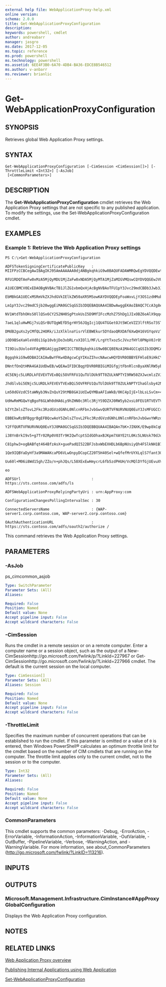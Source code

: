 ```yaml
---
external help file: WebApplicationProxy-help.xml
online version: 
schema: 2.0.0
title: Get-WebApplicationProxyConfiguration
description: 
keywords: powershell, cmdlet
author: andreabarr
manager: jasgro
ms.date: 2017-12-05
ms.topic: reference
ms.prod: powershell
ms.technology: powershell
ms.assetid: 6EE4F3B0-6A70-4DB4-BA36-EDCE8B546512
ms.author: v-anbarr
ms.reviewer: brianlic
---
```


# Get-WebApplicationProxyConfiguration

## SYNOPSIS
Retrieves global Web Application Proxy settings.

## SYNTAX

```
Get-WebApplicationProxyConfiguration [-CimSession <CimSession[]>] [-ThrottleLimit <Int32>] [-AsJob]
 [<CommonParameters>]
```

## DESCRIPTION
The **Get-WebApplicationProxyConfiguration** cmdlet retrieves the Web Application Proxy settings that are not specific to any published application.
To modify the settings, use the Set-WebApplicationProxyConfiguration cmdlet.

## EXAMPLES

### Example 1: Retrieve the Web Application Proxy settings
```
PS C:\>Get-WebApplicationProxyConfiguration

ADFSTokenSigningCertificatePublicKey   : MIIFPzCCBCegAwIBAgIKJ95AmAAAAAA0djANBgkqhkiG9w0BAQUFADAWMRQwEgYDVQQDEwtBRFNUU1

RFU1RDQTAeFw0xMzA5MjQyMDU1MjZaFw0xNDA5MjQyMTA1MjZaMIGVMQswCQYDVQQGEwJVUzELMAkG

A1UECBMCV0ExEDAOBgNVBAcTB1JlZG1vbmQxHjAcBgNVBAoTFU1pY3Jvc29mdCBDb3Jwb3JhdGlvbj

EbMBkGA1UECxMSRmVkZXJhdGVkIElkZW50aXR5MSowKAYDVQQDEyFoaWxvLjY3OS1zdHMubnR0ZXN0

Lm1pY3Jvc29mdC5jb20wggEiMA0GCSqGSIb3DQEBAQUAA4IBDwAwggEKAoIBAQC7CcA3g8eebYC792

NV1WtdTbhOHsS0llQSx6CY252NH0SgPtokUsI5D9MfIFccMzhZ75hDg1JIxOBZ6oAlX9qqc/oU1Lxy

7aeL1qluHwMGj7sLQSrBUTQgWEfD5grHY56JQgIcj1QU4TGGetOJt5WCeVZZ3lftRSo73STPfK9oqv

DMdB2guXs2yCMfQL2HORk/iJzXlklnaYisrVlEBWEkur5DYdaoQRXDAf6XwQH16VGYqoVzTbO4eObj

iOD9BSeXaHleVdOi1Gp10vbjDo3xbRLrxXIOl1/MF/LrgYtTxoz5cJVxzfHYl0PNpV0JrOSxCaYuPc

TI9Diu3Uolo4VFAgMBGAGjggINMIICCTBEBgkqhkiG9w0BCQ8ENzA1MA4GCCqGSIb3DQMCAgIAgDAO

BggqhkiG9w0DBAICAIAwBwYFKw4DAgcwCgYIKoZIhvcNAwcwHQYDVR0OBBYEFHloE9iHkCYWwkR/b0

DNntfOnQtHMA4GA1UdDwEB/wQEAwIFIDCBqgYDVR0RBIGiMIGfgjtFbnRlcnByaXNlRW5yb2xsbWVu

dC5ENjc5LURDLkFEVEVTVExBQi5OVFRFU1QuTUlDUk9TT0ZULkNPTYI9RW50ZXJwcmlzZVJlZ2lzdH

JhdGlvbi5ENjc5LURDLkFEVEVTVExBQi5OVFRFU1QuTUlDUk9TT0ZULkNPTYIhaGlsby42Nzktc3Rz

Lm50dGVzdC5taWNyb3NvZnQuY29tMB8GA1UdIwQYMBaAFIaWkB/0KC4pIjE+lbLsLSvCm+4RMG0GA1

UdHwRmMGQwYqBgoF6GLWh0dHA6Ly9hZHN0c3Rlc3RjYS9DZXJ0RW5yb2xsL0FEU1RTVEVTVENBLmNy

bIYtZmlsZTovL2Fkc3RzdGVzdGNhL0NlcnRFbnJvbGwvQURTVFNURVNUQ0EuY3JsMFUGCCsGAQUFBw

EBBEkwRzBFBggrBgEFBQcwAoY5ZmlsZTovL2Fkc3RzdGVzdGNhL0NlcnRFbnJvbGwvYWRzdHN0ZXN0

Y2FfQURTVFNURVNUQ0EuY3J0MA0GCSqGSIb3DQEBBQUAA4IBAQAn7bK+JINXK/E9wp8kCqQhgZGCTR

i38YnBrkI9v5+g7Tr02Rp0V03Tr9KIQwTcptSIdGOhaxBJKpm7XAYE2tL0Kc5LNUsk70dJdjBuvYfa

C81phw3+ogBABfqt464BfzAsX+guePadQI522BFJsbxWbEXHDLb6BpNUsiyQh4FSlkNH1B7y7QALbx

1Qe9IQBYaDyHf3a9MAWAKcaPD6VLwOnpyDCopCZ20T5H40Sel+wQfefMrUYXLqlS7fant3G1SfT2Ob

Uu60l+M06i8Wd15gh/ZZo/n+phJQs/L58XExEwHmycrL6fb5zdPHUH/VcMQlDYfGjUEvuXVAkrDHD6

eo

ADFSUrl                                : https://sts.contoso.com/adfs/ls

ADFSWebApplicationProxyRelyingPartyUri : urn:AppProxy:com

ConfigurationChangesPollingIntervalSec : 30

ConnectedServersName                   : {WAP-server1.corp.contoso.com, WAP-server2.corp.contoso.com}

OAuthAuthenticationURL                 : https://sts.contoso.com/adfs/oauth2/authorize /
```

This command retrieves the Web Application Proxy settings.

## PARAMETERS

### -AsJob
ps_cimcommon_asjob

```yaml
Type: SwitchParameter
Parameter Sets: (All)
Aliases: 

Required: False
Position: Named
Default value: None
Accept pipeline input: False
Accept wildcard characters: False
```

### -CimSession
Runs the cmdlet in a remote session or on a remote computer.
Enter a computer name or a session object, such as the output of a New-CimSessionhttp://go.microsoft.com/fwlink/p/?LinkId=227967 or Get-CimSessionhttp://go.microsoft.com/fwlink/p/?LinkId=227966 cmdlet.
The default is the current session on the local computer.

```yaml
Type: CimSession[]
Parameter Sets: (All)
Aliases: Session

Required: False
Position: Named
Default value: None
Accept pipeline input: False
Accept wildcard characters: False
```

### -ThrottleLimit
Specifies the maximum number of concurrent operations that can be established to run the cmdlet.
If this parameter is omitted or a value of `0` is entered, then Windows PowerShell® calculates an optimum throttle limit for the cmdlet based on the number of CIM cmdlets that are running on the computer.
The throttle limit applies only to the current cmdlet, not to the session or to the computer.

```yaml
Type: Int32
Parameter Sets: (All)
Aliases: 

Required: False
Position: Named
Default value: None
Accept pipeline input: False
Accept wildcard characters: False
```

### CommonParameters
This cmdlet supports the common parameters: -Debug, -ErrorAction, -ErrorVariable, -InformationAction, -InformationVariable, -OutVariable, -OutBuffer, -PipelineVariable, -Verbose, -WarningAction, and -WarningVariable. For more information, see about_CommonParameters (http://go.microsoft.com/fwlink/?LinkID=113216).

## INPUTS

## OUTPUTS

### Microsoft.Management.Infrastructure.CimInstance#AppProxyGlobalConfiguration
Displays the Web Application Proxy configuration.

## NOTES

## RELATED LINKS

[Web Application Proxy overview](http://technet.microsoft.com/library/dn280944.aspx)

[Publishing Internal Applications using Web Application](http://technet.microsoft.com/library/dn383650.aspx)

[Set-WebApplicationProxyConfiguration](./Set-WebApplicationProxyConfiguration.md)

